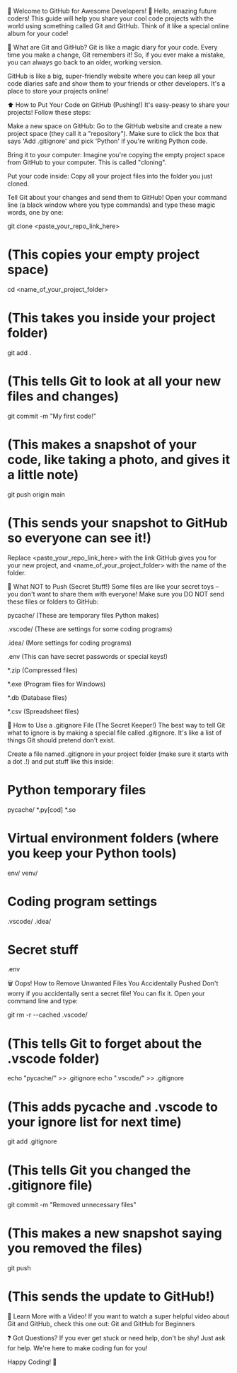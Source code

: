 🚀 Welcome to GitHub for Awesome Developers! 🚀
Hello, amazing future coders! This guide will help you share your cool code projects with the world using something called Git and GitHub. Think of it like a special online album for your code!

🧐 What are Git and GitHub?
Git is like a magic diary for your code. Every time you make a change, Git remembers it! So, if you ever make a mistake, you can always go back to an older, working version.

GitHub is like a big, super-friendly website where you can keep all your code diaries safe and show them to your friends or other developers. It's a place to store your projects online!

⬆️ How to Put Your Code on GitHub (Pushing!)
It's easy-peasy to share your projects! Follow these steps:

Make a new space on GitHub: Go to the GitHub website and create a new project space (they call it a "repository"). Make sure to click the box that says 'Add .gitignore' and pick 'Python' if you're writing Python code.

Bring it to your computer: Imagine you're copying the empty project space from GitHub to your computer. This is called "cloning".

Put your code inside: Copy all your project files into the folder you just cloned.

Tell Git about your changes and send them to GitHub! Open your command line (a black window where you type commands) and type these magic words, one by one:

git clone <paste_your_repo_link_here>
# (This copies your empty project space)

cd <name_of_your_project_folder>
# (This takes you inside your project folder)

git add .
# (This tells Git to look at all your new files and changes)

git commit -m "My first code!"
# (This makes a snapshot of your code, like taking a photo, and gives it a little note)

git push origin main
# (This sends your snapshot to GitHub so everyone can see it!)

Replace <paste_your_repo_link_here> with the link GitHub gives you for your new project, and <name_of_your_project_folder> with the name of the folder.

🚫 What NOT to Push (Secret Stuff!)
Some files are like your secret toys – you don't want to share them with everyone! Make sure you DO NOT send these files or folders to GitHub:

pycache/ (These are temporary files Python makes)

.vscode/ (These are settings for some coding programs)

.idea/ (More settings for coding programs)

.env (This can have secret passwords or special keys!)

*.zip (Compressed files)

*.exe (Program files for Windows)

*.db (Database files)

*.csv (Spreadsheet files)

📁 How to Use a .gitignore File (The Secret Keeper!)
The best way to tell Git what to ignore is by making a special file called .gitignore. It's like a list of things Git should pretend don't exist.

Create a file named .gitignore in your project folder (make sure it starts with a dot .!) and put stuff like this inside:

# Python temporary files
pycache/
*.py[cod]
*.so

# Virtual environment folders (where you keep your Python tools)
env/
venv/

# Coding program settings
.vscode/
.idea/

# Secret stuff
.env

🗑️ Oops! How to Remove Unwanted Files You Accidentally Pushed
Don't worry if you accidentally sent a secret file! You can fix it. Open your command line and type:

git rm -r --cached .vscode/
# (This tells Git to forget about the .vscode folder)

echo "pycache/" >> .gitignore
echo ".vscode/" >> .gitignore
# (This adds pycache and .vscode to your ignore list for next time)

git add .gitignore
# (This tells Git you changed the .gitignore file)

git commit -m "Removed unnecessary files"
# (This makes a new snapshot saying you removed the files)

git push
# (This sends the update to GitHub!)

🎥 Learn More with a Video!
If you want to watch a super helpful video about Git and GitHub, check this one out:
Git and GitHub for Beginners

❓ Got Questions?
If you ever get stuck or need help, don't be shy! Just ask for help. We're here to make coding fun for you!

Happy Coding! 🎉
